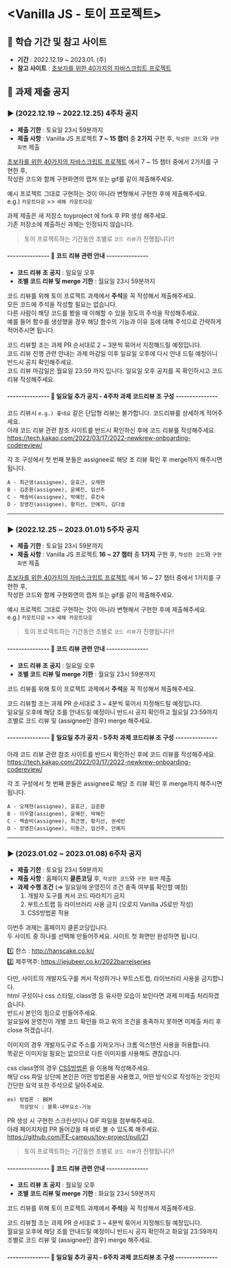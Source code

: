 # <Vanilla JS - 토이 프로젝트>



## 📕 학습 기간 및 참고 사이트

- **기간** : 2022.12.19 ~ 2023.01. (주)
- **참고 사이트** : [초보자를 위한 40가지의 자바스크립트 프로젝트](https://www.freecodecamp.org/korean/news/javascript-projects-for-beginners/#how-to-create-a-restaurant-menu-page)



## 📢 과제 제출 공지

### ▶ (2022.12.19 ~ 2022.12.25) 4주차 공지

- **제출 기한** : 토요일 23시 59분까지
- **제출 사항** : Vanilla JS 프로젝트 **7 ~ 15 챕터** 중 **2가지** 구현 후, `작성한 코드`와 `구현 화면` 제출

[초보자를 위한 40가지의 자바스크립트 프로젝트](https://www.freecodecamp.org/korean/news/javascript-projects-for-beginners/#how-to-create-a-restaurant-menu-page) 에서 7 ~ 15 챕터 중에서 2가지를 구현한 후,<br />
작성한 코드와 함께 구현화면의 캡쳐 또는 gif를 같이 제출해주세요. <br />

예시 프로젝트 그대로 구현하는 것이 아니라 변형해서 구현한 후에 제출해주세요. <br />
e.g.) `카운트다운` => `새해 카운트다운` <br />

과제 제출은 새 저장소 toyproject 에 fork 후 PR 생성 해주세요. <br />
기존 저장소에 제출하신 과제는 인정되지 않습니다. <br />

> 토이 프로젝트하는 기간동안 조별로 `코드 리뷰`가 진행됩니다!!

#### --------------- 🔔 코드 리뷰 관련 안내 ---------------

- **코드 리뷰 조 공지** : 일요일 오후
- **조별 코드 리뷰 및 merge 기한** : 월요일 23시 59분까지

코드 리뷰를 위해 토이 프로젝트 과제에서 **주석**을 꼭 작성해서 제출해주세요. <br />
모든 코드에 주석을 작성할 필요는 없습니다. <br />
다른 사람이 해당 코드를 봤을 때 이해할 수 있을 정도의 주석을 작성해주세요. <br />
예를 들어 함수를 생성했을 경우 해당 함수의 기능과 이유 등에 대해 주석으로 간략하게 적어주시면 됩니다. <br />

코드 리뷰할 조는 과제 PR 순서대로 2 ~ 3분씩 묶어서 지정해드릴 예정입니다. <br />
코드 리뷰 진행 관련 안내는 과제 마감일 이후 일요일 오후에 다시 안내 드릴 예정이니 반드시 공지 확인해주세요. <br />
코드 리뷰 마감일은 월요일 23:59 까지 입니다. 일요일 오후 공지를 꼭 확인하시고 코드리뷰 작성해주세요. <br />

#### --------------- 🔔 일요일 추가 공지 - 4주차 과제 코드리뷰 조 구성 ---------------

코드 리뷰시 `e.g.) 좋네요` 같은 단답형 리뷰는 불가합니다. 코드리뷰를 상세하게 적어주세요. <br />
아래 코드 리뷰 관련 참조 사이트를 반드시 확인하신 후에 코드 리뷰를 작성해주세요. <br />
<https://tech.kakao.com/2022/03/17/2022-newkrew-onboarding-codereview/> <br />

각 조 구성에서 첫 번째 분들은 assignee로 해당 조 리뷰 확인 후 merge까지 해주시면 됩니다. 

```
A - 최근영(assignee), 윤효근, 오채현
B - 김준환(assignee), 윤혜진, 임선주
C - 백솔비(assignee), 박혜진, 류진숙
D - 장영진(assignee), 황지선, 안예지, 김다솔
```

---

### ▶ (2022.12.25 ~ 2023.01.01) 5주차 공지

- **제출 기한** : 토요일 23시 59분까지
- **제출 사항** : Vanilla JS 프로젝트 **16 ~ 27 챕터** 중 **1가지** 구현 후, `작성한 코드`와 `구현 화면` 제출

[초보자를 위한 40가지의 자바스크립트 프로젝트](https://www.freecodecamp.org/korean/news/javascript-projects-for-beginners/#how-to-create-a-restaurant-menu-page) 에서 16 ~ 27 챕터 중에서 1가지를 구현한 후,<br />
작성한 코드와 함께 구현화면의 캡쳐 또는 gif를 같이 제출해주세요. <br />

예시 프로젝트 그대로 구현하는 것이 아니라 변형해서 구현한 후에 제출해주세요. <br />
e.g.) `카운트다운` => `새해 카운트다운` <br />

> 토이 프로젝트하는 기간동안 조별로 `코드 리뷰`가 진행됩니다!!

#### --------------- 🔔 코드 리뷰 관련 안내 ---------------

- **코드 리뷰 조 공지** : 일요일 오후
- **조별 코드 리뷰 및 merge 기한** : 월요일 23시 59분까지

코드 리뷰를 위해 토이 프로젝트 과제에서 **주석**을 꼭 작성해서 제출해주세요. <br />

코드 리뷰할 조는 과제 PR 순서대로 3 ~ 4분씩 묶어서 지정해드릴 예정입니다. <br />
일요일 오후에 해당 조를 안내드릴 예정이니 반드시 공지 확인하고 월요일 23:59까지 조별로 코드 리뷰 및 (assignee인 경우) merge 해주세요.

#### --------------- 🔔 일요일 추가 공지 - 5주차 과제 코드리뷰 조 구성 ---------------

아래 코드 리뷰 관련 참조 사이트를 반드시 확인하신 후에 코드 리뷰를 작성해주세요. <br />
<https://tech.kakao.com/2022/03/17/2022-newkrew-onboarding-codereview/> <br />

각 조 구성에서 첫 번째 분들은 assignee로 해당 조 리뷰 확인 후 merge까지 해주시면 됩니다. 

```
A - 오채현(assignee), 윤효근, 김준환
B - 이우열(assignee), 윤혜진, 박혜진
C - 백솔비(assignee), 최근영, 황지선, 권세빈
D - 장영진(assignee), 이동근, 임선주, 안예지
```

---

### ▶ (2023.01.02 ~ 2023.01.08) 6주차 공지

- **제출 기한** : 토요일 23시 59분까지
- **제출 사항** : 홈페이지 **클론코딩** 후, `작성한 코드`와 `구현 화면` 제출
- **과제 수행 조건** (⇒ 일요일에 운영진이 조건 충족 여부를 확인할 예정)
  1. 개발자 도구를 켜서 코드 따라치기 금지
  2. 부트스트랩 등 라이브러리 사용 금지 (오로지 Vanilla JS로만 작성)
  3. CSS방법론 적용
  
이번주 과제는 홈페이지 클론코딩입니다.<br />
두 사이트 중 하나를 선택해 만들어주세요. 사이트 첫 화면만 완성하면 됩니다.<br />

1️⃣ 한스 : <http://hanscake.co.kr/> <br />
2️⃣ 제주맥주: <https://jejubeer.co.kr/2022barrelseries>

다만, 사이트의 개발자도구를 켜서 작성하거나 부트스트랩, 라이브러리 사용을 금지합니다.<br />
html 구성이나 css 스타일, class명 등 유사한 모습이 보인다면 과제 미제출 처리하겠습니다.<br />
반드시 본인의 힘으로 만들어주세요.<br />
일요일에 운영진이 개별 코드 확인을 하고 위의 조건을 충족하지 못하면 미제출 처리 후 close 하겠습니다.<br />

이미지의 경우 개발자도구로 주소를 가져오거나 크롬 익스텐션 사용을 허용합니다.<br />
똑같은 이미지일 필요는 없으므로 다른 이미지를 사용해도 괜찮습니다.<br />

css class명의 경우 [CSS방법론](https://whales.tistory.com/33) 을 이용해 작성해주세요.<br />
해당 css 파일 상단에 본인은 어떤 방법론을 사용했고, 어떤 방식으로 작성하는 것인지 간단한 요약 또한 주석으로 달아주세요.<br />

```
ex) 방법론 : BEM
    작성방식 : 블록-내부요소-기능
```
    
PR 생성 시 구현한 스크린샷이나 GIF 파일을 첨부해주세요.<br />
아래 페이지처럼 PR 들어갔을 때 바로 볼 수 있도록 해주세요.<br />
<https://github.com/FE-campus/toy-project/pull/21>

> 토이 프로젝트하는 기간동안 조별로 `코드 리뷰`가 진행됩니다!!

#### --------------- 🔔 코드 리뷰 관련 안내 ---------------

- **코드 리뷰 조 공지** : 월요일 오후
- **조별 코드 리뷰 및 merge 기한** : 화요일 23시 59분까지

코드 리뷰를 위해 토이 프로젝트 과제에서 **주석**을 꼭 작성해서 제출해주세요. <br />

코드 리뷰할 조는 과제 PR 순서대로 3 ~ 4분씩 묶어서 지정해드릴 예정입니다. <br />
월요일 오후에 해당 조를 안내드릴 예정이니 반드시 공지 확인하고 화요일 23:59까지 조별로 코드 리뷰 및 (assignee인 경우) merge 해주세요.

#### --------------- 🔔 일요일 추가 공지 - 6주차 과제 코드리뷰 조 구성 ---------------
